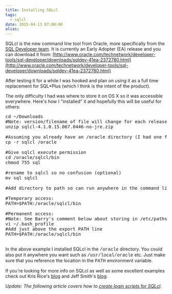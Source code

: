 ```yaml
---
title: Installing SQLcl
tags:
  - sqlcl
date: 2015-04-13 07:00:00
alias:
---
```


SQLcl is the new command line tool from Oracle, more specifically from the [SQL Developer team](https://twitter.com/oraclesqldev). It is currently an Early Adopter (EA) release and you can download it from:&nbsp;[http://www.oracle.com/technetwork/developer-tools/sql-developer/downloads/sqldev-41ea-2372780.html](http://www.oracle.com/technetwork/developer-tools/sql-developer/downloads/sqldev-41ea-2372780.html)

After testing it for a while I was hooked and plan on using it as a full time replacement for SQL*Plus (which I think is the intent of the product).

The only difficulty I had was where to store it on OS X so it was accessible everywhere. Here's how I "installed" it and hopefully this will be useful for others:

<pre class="brush: bash;">cd ~/Downloads
#Note: version/filename of file will change for each release
unzip sqlcl-4.1.0.15.067.0446-no-jre.zip

#Assuming you already have an /oracle directory (I had one for the instant client)
cp -r sqlcl /oracle

#Give sqlcl execute permission
cd /oracle/sqlcl/bin
chmod 755 sql

#rename to sqlcl so no confusion (optional)
mv sql sqlcl

#Add directory to path so can run anywhere in the command line:

#Temporary access:
PATH=$PATH:/oracle/sqlcl/bin

#Permanent access:
#Note: See Barry's comment below about storing in /etc/paths.d on Mac
vi ~/.bash_profile
#Add just above the export PATH line
PATH=$PATH:/oracle/sqlcl/bin

</pre>
In the above example I installed SQLcl in the <span style="font-family: Courier New, Courier, monospace;">/oracle</span> directory. You could also put it anywhere you want such as <span style="font-family: Courier New, Courier, monospace;">/usr/local/oracle</span> etc. Just make sure that you reference the location in the <span style="font-family: Courier New, Courier, monospace;">PATH</span> environment variable.

If you're looking for more info on SQLcl as well as some excellent examples check out Kris Rice's [blog](http://krisrice.blogspot.com/) and Jeff Smith's [blog](http://www.thatjeffsmith.com/).

_Update: The following article covers how to [create login scripts for SQLcl](http://www.talkapex.com/2015/05/sqlcl-and-loginsql.html)._
